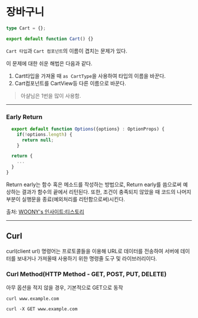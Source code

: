 # 장바구니

```typescript
type Cart = {};

export default function Cart() {}
```

`Cart 타입`과 `Cart 컴포넌트`의 이름이 겹치는 문제가 있다.

이 문제에 대한 쉬운 해법은 다음과 같다.

1. Cart타입을 가져올 때 `as CartType`을 사용하여 타입의 이름을 바꾼다.
2. Cart컴포넌트를 CartView등 다른 이름으로 바꾼다.

> 아샬님은 1번을 많이 사용함.

---

### Early Return

```typescript
  export default function Options({options} : OptionProps) {
    if(!options.length) {
      return null;
    }

  return {
    ...
  }
}
```

Return early는 함수 혹은 메소드를 작성하는 방법으로, Return early를 씀으로써 예상하는 결과가 함수의 끝에서 리턴된다. 또한, 조건이 충족되지 않았을 때 코드의 나머지 부분이 실행문을 종료(예외처리를 리턴함으로써)시킨다.

출처: [WOONY's 인사이트:티스토리](https://woonys.tistory.com/entry/Design-PatternJavaEarly-return-pattern이란)

---

## Curl

curl(client url) 명령어는 프로토콜들을 이용해 URL로 데이터를 전송하여 서버에 데이터를 보내거나 가져올때 사용하기 위한 명령줄 도구 및 라이브러리이다.

### Curl Method(HTTP Method - GET, POST, PUT, DELETE)

아무 옵션을 적지 않을 경우, 기본적으로 GET으로 동작

```curl
curl www.example.com

curl -X GET www.example.com
```
